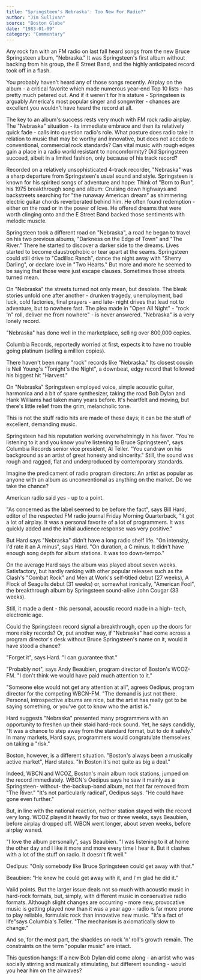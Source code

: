 ```yaml
---
title: "Springsteen's Nebraska': Too New For Radio?"
author: "Jim Sullivan"
source: "Boston Globe"
date: "1983-01-09"
category: "Commentary"
---
```


Any rock fan with an FM radio on last fall heard songs from the new Bruce Springsteen album, "Nebraska." It was Springsteen's first album without backing from his group, the E Street Band, and the highly anticipated record took off in a flash.

You probably haven't heard any of those songs recently. Airplay on the album - a critical favorite which made numerous year-end Top 10 lists - has pretty much petered out. And if it weren't for his stature - Springsteen is arguably America's most popular singer and songwriter - chances are excellent you wouldn't have heard the record at all.

The key to an album's success rests very much with FM rock radio airplay. The "Nebraska" situation - its immediate embrace and then its relatively quick fade - calls into question radio's role. What posture does radio take in relation to music that may be worthy and innovative, but does not accede to conventional, commercial rock standards? Can vital music with rough edges gain a place in a radio world resistant to noncomformity? Did Springsteen succeed, albeit in a limited fashion, only because of his track record?

Recorded on a relatively unsophisticated 4-track recorder, "Nebraska" was a sharp departure from Springsteen's usual sound and style. Springsteen is known for his spirited songs of adventure and hope: Think of "Born to Run", his 1975 breakthrough song and album: Cruising down highways and backstreets searching for "the runaway American dream" as shimmering electric guitar chords reverberated behind him. He often found redemption - either on the road or in the power of love. He offered dreams that were worth clinging onto and the E Street Band backed those sentiments with melodic muscle.

Springsteen took a different road on "Nebraska", a road he began to travel on his two previous albums, "Darkness on the Edge of Town" and "The River." There he started to discover a darker side to the dreams. Lives started to become claustrophobic or tear apart at the seams. Springsteen could still drive to "Cadillac Ranch", dance the night away with "Sherry Darling", or declare love in "Two Hearts." But more and more he seemed to be saying that those were just escape clauses. Sometimes those streets turned mean.

On "Nebraska" the streets turned not only mean, but desolate. The bleak stories unfold one after another - drunken tragedy, unemployment, bad luck, cold factories, final prayers - and late- night drives that lead not to adventure, but to nowhere fast. The plea made in "Open All Night" \- "rock 'n" roll, deliver me from nowhere" - is never answered. "Nebraska" is a very lonely record.

"Nebraska" has done well in the marketplace, selling over 800,000 copies.

Columbia Records, reportedly worried at first, expects it to have no trouble going platinum (selling a million copies).

There haven't been many "rock" records like "Nebraska." Its closest cousin is Neil Young's "Tonight's the Night", a downbeat, edgy record that followed his biggest hit "Harvest."

On "Nebraska" Springsteen employed voice, simple acoustic guitar, harmonica and a bit of spare synthesizer, taking the road Bob Dylan and Hank Williams had taken many years before. It's heartfelt and moving, but there's little relief from the grim, melancholic tone.

This is not the stuff radio hits are made of these days; it can be the stuff of excellent, demanding music.

Springsteen had his reputation working overwhelmingly in his favor. "You're listening to it and you know you're listening to Bruce Springsteen", says Columbia Records senior vice president, Al Teller. "You candraw on his background as an artist of great honesty and sincerity." Still, the sound was rough and ragged, flat and underproduced by contemporary standards.

Imagine the predicament of radio program directors: An artist as popular as anyone with an album as unconventional as anything on the market. Do we take the chance?

American radio said yes - up to a point.

"As concerned as the label seemed to be before the fact", says Bill Hard, editor of the respected FM radio journal Friday Morning Quarterback, "it got a lot of airplay. It was a personal favorite of a lot of programmers. It was quickly added and the initial audience response was very positive."

But Hard says "Nebraska" didn't have a long radio shelf life. "On intensity, I'd rate it an A minus", says Hard. "On duration, a C minus. It didn't have enough song depth for album stations. It was too down-tempo."

On the average Hard says the album was played about seven weeks. Satisfactory, but hardly ranking with other popular releases such as the Clash's "Combat Rock" and Men at Work's self-titled debut (27 weeks), A Flock of Seagulls debut (31 weeks) or, somewhat ironically, "American Fool", the breakthrough album by Springsteen sound-alike John Cougar (33 weeks).

Still, it made a dent - this personal, acoustic record made in a high- tech, electronic age.

Could the Springsteen record signal a breakthrough, open up the doors for more risky records? Or, put another way, if "Nebraska" had come across a program director's desk without Bruce Springsteen's name on it, would it have stood a chance?

"Forget it", says Hard. "I can guarantee that."

"Probably not", says Andy Beaubien, program director of Boston's WCOZ-FM. "I don't think we would have paid much attention to it."

"Someone else would not get any attention at all", agrees Oedipus, program director for the competing WBCN-FM. "The demand is just not there. Personal, introspective albums are nice, but the artist has really got to be saying something, or you've got to know who the artist is."

Hard suggests "Nebraska" presented many programmers with an opportunity to freshen up their staid hard-rock sound. Yet, he says candidly, "It was a chance to step away from the standard format, but to do it safely." In many markets, Hard says, programmers would congratulate themselves on taking a "risk."

Boston, however, is a different situation. "Boston's always been a musically active market", Hard states. "In Boston it's not quite as big a deal."

Indeed, WBCN and WCOZ, Boston's main album rock stations, jumped on the record immediately. WBCN's Oedipus says he saw it mainly as a Springsteen- without- the-backup-band album, not that far removed from "The River." "It's not particularly radical", Oedipus says. "He could have gone even further."

But, in line with the national reaction, neither station stayed with the record very long. WCOZ played it heavily for two or three weeks, says Beaubien, before airplay dropped off. WBCN went longer, about seven weeks, before airplay waned.

"I love the album personally", says Beaubien. "I was listening to it at home the other day and I like it more and more every time I hear it. But it clashes with a lot of the stuff on radio. It doesn't fit well."

Oedipus: "Only somebody like Bruce Springsteen could get away with that."

Beaubien: "He knew he could get away with it, and I'm glad he did it."

Valid points. But the larger issue deals not so much with acoustic music in hard-rock formats, but, simply, with different music in conservative radio formats. Although slight changes are occurring - more new, provocative music is getting played now than it was a year ago - radio is far more prone to play reliable, formulaic rock than innovative new music. "It's a fact of life"says Columbia's Teller. "The mechanism is axiomatically slow to change."

And so, for the most part, the shackles on rock 'n' roll's growth remain. The constraints on the term "popular music" are intact.

This question hangs: If a new Bob Dylan did come along - an artist who was socially stirring and musically stimulating, but different sounding - would you hear him on the airwaves?
